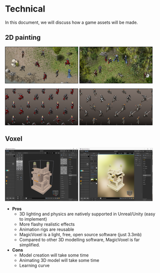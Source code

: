 # Technical
In this document, we will discuss how a game assets will be made.

## 2D painting

<img src="images/tech/painting1.png" width="48%"> <img src="images/tech/painting2.png" width="48%">


<img src="images/tech/painting3.png" width="48%"> <img src="images/tech/painting4.png" width="48%">

## Voxel

<img src="images/tech/magic_voxel1.png" width="48%"> <img src="images/tech/magic_voxel2.png" width="48%">

* **Pros**
  * 3D lighting and physics are natively supported in Unreal/Unity (easy to implement)
  * More flashy realistic effects
  * Animation rigs are reusable
  * MagicVoxel is a light, free, open source software (just 3.3mb)
  * Compared to other 3D modelling software, MagicVoxel is far simplified. 
* **Cons**
  * Model creation will take some time
  * Animating 3D model will take some time
  * Learning curve
